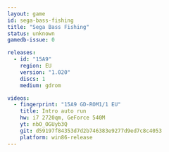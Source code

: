 ```yaml
---
layout: game
id: sega-bass-fishing
title: "Sega Bass Fishing"
status: unknown
gamedb-issue: 0

releases:
  - id: "15A9"
    region: EU
    version: "1.020"
    discs: 1
    medium: gdrom

videos:
  - fingerprint: "15A9 GD-ROM1/1 EU"
    title: Intro auto run
    hw: i7 2720qm, GeForce 540M
    yt: nbO_OGUyb3Q
    git: d59197f84353d7d2b746383e9277d9ed7c8c4053
    platform: win86-release
---
```

